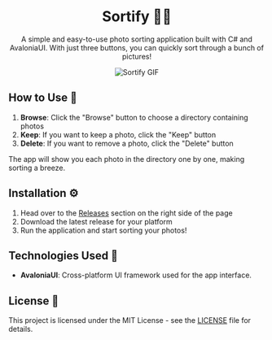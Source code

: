 <h1 align="center">Sortify 📸✨</h1>

<p align="center">
  A simple and easy-to-use photo sorting application built with C# and AvaloniaUI.
  With just three buttons, you can quickly sort through a bunch of pictures!
</p>

<p align="center">
  <img src="https://i.imgur.com/rPQuBUf.gif" alt="Sortify GIF">
</p>

## How to Use 📝
1. **Browse**: Click the "Browse" button to choose a directory containing photos
2. **Keep**: If you want to keep a photo, click the "Keep" button
3. **Delete**: If you want to remove a photo, click the "Delete" button

The app will show you each photo in the directory one by one, making sorting a breeze.

## Installation ⚙️
1. Head over to the [Releases](https://github.com/msh31/Sortify/releases) section on the right side of the page
2. Download the latest release for your platform
3. Run the application and start sorting your photos!

## Technologies Used 🚀
- **AvaloniaUI**: Cross-platform UI framework used for the app interface.

## License 📜
This project is licensed under the MIT License - see the [LICENSE](LICENSE) file for details.
